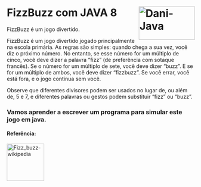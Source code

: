 # FizzBuzz com JAVA 8<img align="right" alt="Dani-Java" height="90" width="150" src="https://cdn.jsdelivr.net/gh/devicons/devicon/icons/java/java-original-wordmark.svg">
FizzBuzz é um jogo divertido.

FizzBuzz é um jogo divertido jogado principalmente na escola primária.
As regras são simples: quando chega a sua vez, você diz o próximo número.
No entanto, se esse número for um múltiplo de cinco, você deve dizer a palavra “fizz” (de preferência com sotaque francês).
Se o número for um múltiplo de sete, você deve dizer “buzz”. 
E se for um múltiplo de ambos, você deve dizer “fizzbuzz”.
Se você errar, você está fora, e o jogo continua sem você.

Observe que diferentes divisores podem ser usados ​​no lugar de, ou além de, 5 e 7, e diferentes palavras ou gestos podem substituir “fizz” ou “buzz”. 

### Vamos aprender a escrever um programa para simular este jogo em java.

#### Referência:
<div>
<a href="https://en.wikipedia.org/wiki/Fizz_buzz"/>
<img align="center" alt="Fizz_buzz-wikipedia" height="100" width="100" src="https://upload.wikimedia.org/wikipedia/commons/thumb/9/9f/Wikipedia_svg_logo-es.svg/1200px-Wikipedia_svg_logo-es.svg.png" >
</div>
